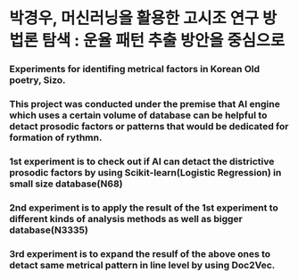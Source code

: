 # 박경우, 머신러닝을 활용한 고시조 연구 방법론 탐색 : 운율 패턴 추출 방안을 중심으로
### Experiments for identifing metrical factors in Korean Old poetry, Sizo.
### This project was conducted under the premise that AI engine which uses a certain volume of database can be helpful to detact prosodic factors or patterns that would be dedicated for formation of rythmn.
### 1st experiment is to check out if AI can detact the districtive prosodic factors by using Scikit-learn(Logistic Regression) in small size database(N68)
### 2nd experiment is to apply the result of the 1st experiment to different kinds of analysis methods as well as bigger database(N3335) 
### 3rd experiment is to expand the resulf of the above ones to detact same metrical pattern in line level by using Doc2Vec.
